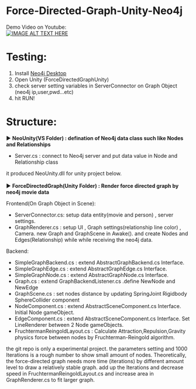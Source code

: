 # Force-Directed-Graph-Unity-Neo4j

Demo Video on Youtube:</br> 
[![IMAGE ALT TEXT HERE](http://img.youtube.com/vi/BsKlX69fbvc/0.jpg)](http://www.youtube.com/watch?v=BsKlX69fbvc)


# Testing:

1. Install [Neo4j Desktop](https://neo4j.com/download/)
2. Open Unity (ForceDirectedGraphUnity)
3. check server setting variables in ServerConnector on Graph Object (neo4j ip,user,pwd...etc)
4. hit RUN!


# Structure:

► <b>NeoUnity(VS Folder) : defination of Neo4j data class such like Nodes and Relationships</b></br>
 - Server.cs : connect to Neo4j server and put data value in Node and Relationship class

it produced NeoUnity.dll for unity project below.
</br> </br> 
► <b>ForceDirectedGraph(Unity Folder) : Render force directed graph by neo4j movie data</b></br> 

Frontend(On Graph Object in Scene):
 - ServerConnector.cs: setup data entity(movie and person) , server settings.
 - GraphRenderer.cs  : setup UI , Graph settings(relationship line color) , Camera.
 new Graph and GraphScene in Awake(). and create Nodes and Edges(Relationship) while while receiving the neo4j data.
 
Backend:
 - SimpleGraphBackend.cs : extend AbstractGraphBackend.cs Interface.
 - SimpleGraphEdge.cs : extend AbstractGraphEdge.cs Interface.
 - SimpleGraphNode.cs : extend AbstractGraphNode.cs Interface.
 - Graph.cs : extend GraphBackendListener.cs .define NewNode and NewEdge
 - GraphScene.cs : set nodes distance by updating SpringJoint Rigidbody SphereCollider component 
 - NodeComponent.cs : extend AbstractSceneComponent.cs Interface. Initial Node gameObject.
 - EdgeComponent.cs : extend AbstractSceneComponent.cs Interface. Set LineRenderer between 2 Node gameObjects.
 - FruchtermanReingoldLayout.cs : Calculate Attraction,Repulsion,Gravity physics force between nodes by Fruchterman-Reingold algorithm. 

the git repo is only a experimental project. the parameters setting and 1000 Iterations is a rough number to show small amount of nodes.
Theoretically, the force-directed graph needs more time (iterations) by different amount level to draw a relatively stable graph.
add up the Iterations and decrease speed in FruchtermanReingoldLayout.cs  and increase area in GraphRenderer.cs to fit larger graph. 

